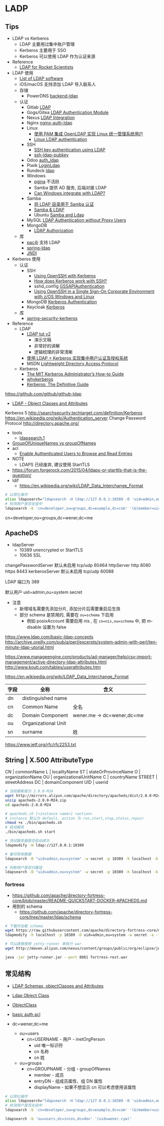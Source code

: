 # LADP

## Tips

* LDAP vs Kerberos
  * LDAP 主要用过集中账户管理
  * Kerberos 主要用于 SSO
  * Kerberos 可以使用 LDAP 作为认证来源
* Reference
  * [LDAP for Rocket Scientists](http://www.zytrax.com/books/ldap/)
* LDAP 使用
  * [List of LDAP software](https://en.wikipedia.org/wiki/List_of_LDAP_software)
  * iOS/macOS 支持添加 LDAP 导入联系人
  * 存储
    * PowerDNS [backend-ldap](https://doc.powerdns.com/md/authoritative/backend-ldap/)
  * 认证
    * Gitlab [LDAP](https://docs.gitlab.com/ce/administration/auth/ldap.html)
    * Gogs/Gitea [LDAP Authentication Module](https://github.com/go-gitea/gitea/tree/master/modules/auth/ldap)
    * Nexus [LDAP Integration](https://books.sonatype.com/nexus-book/reference/ldap.html)
    * Nginx [nginx-auth-ldap](https://github.com/kvspb/nginx-auth-ldap)
    * Linux
      * [使用 PAM 集成 OpenLDAP 实现 Linux 统一管理系统用户](https://www.ibm.com/developerworks/cn/linux/1406_liulz_pamopenldap/)
      * [Linux LDAP authentication](https://www.s3it.uzh.ch/use/2014-11-04.linux-ldap-auth/slides.pdf)
    * SSH
      * [SSH key authentication using LDAP](https://serverfault.com/questions/653792)
      * [ssh-ldap-pubkey](https://github.com/jirutka/ssh-ldap-pubkey)
    * Odoo [auth_ldap](https://www.odoo.com/apps/modules/online/auth_ldap/)
    * Piwik [LoginLdap](https://plugins.piwik.org/LoginLdap)
    * Rundeck [ldap](http://rundeck.org/2.5.1/administration/authenticating-users.html#ldap)
    * Windows
      * [pgina](http://pgina.org/) 不活跃
      * Samba 提供 AD 服务, 后端对接 LDAP
      * [Can Windows integrate with LDAP?](https://serverfault.com/q/2769/190601)
    * Samba
      * [将 LDAP 目录用于 Samba 认证](https://www.ibm.com/developerworks/cn/education/linux/smb-ldap/smb-ldap.html)
      * [Samba & LDAP](https://wiki.samba.org/index.php/Samba_%26_LDAP)
      * Ubuntu [Samba and Ldap](https://help.ubuntu.com/lts/serverguide/samba-ldap.html)
    * MySQL [LDAP Authentication without Proxy Users](https://dev.mysql.com/doc/mysql-security-excerpt/5.6/en/pam-authentication-ldap-without-proxy.html)
    * MongoDB
      * [LDAP Authorization](https://docs.mongodb.com/manual/core/security-ldap-external/)
  * 库
    * [pac4j](https://github.com/pac4j/pac4j) 支持 LDAP
    * [spring-ldap](http://projects.spring.io/spring-ldap/)
    * [JNDI](https://en.wikipedia.org/wiki/Java_Naming_and_Directory_Interface)
* Kerberos 使用
  * 认证
    * SSH
      * [Using OpenSSH with Kerberos](https://www.ibm.com/support/knowledgecenter/en/ssw_aix_61/com.ibm.aix.security/using_openssh_with_kerberosv5.htm)
      * [How does Kerberos work with SSH?](https://serverfault.com/q/329901/190601)
      * sshd_config [GSSAPIAuthentication](http://man.openbsd.org/sshd_config#GSSAPIAuthentication)
      * [Using OpenSSH in a Single Sign-On Corporate Environment with z/OS,Windows and Linux](https://dovetail.com/docs/ssh/kerberos_sso.pdf)
    * MongoDB [Kerberos Authentication](https://docs.mongodb.com/manual/core/kerberos/)
    * Keycloak [Kerberos](https://keycloak.gitbooks.io/server-adminstration-guide/content/topics/authentication/kerberos.html)
  * 库
    * [spring-security-kerberos](http://projects.spring.io/spring-security-kerberos/)
* Reference
  * LDAP
    * [LDAP tut v2](http://quark.humbug.org.au/publications/ldap/ldap_tut_v2.pdf)
      * 演示文稿
      * 非常好的讲解
      * 逻辑梳理的非常清晰
    * [使用 LDAP + Kerberos 实现集中用户认证及授权系统](http://blog.clanzx.net/2013/09/27/ldap-kerberos.html)
    * MSDN [Lightweight Directory Access Protocol](https://msdn.microsoft.com/en-us/library/aa367008(v=vs.85).aspx)
  * Kerberos
    * [The MIT Kerberos Administrator’s How-to Guide](http://www.kerberos.org/software/adminkerberos.pdf)
    * [whykerberos](http://www.kerberos.org/software/whykerberos.pdf)
    * [Kerberos: The Definitive Guide](https://doc.lagout.org/network/Kerberos%20The%20Definitive%20Guide%202003.pdf)

https://github.com/github/github-ldap

* [LDAP - Object Classes and Attributes](http://www.zytrax.com/books/ldap/ape/)


Kerberos 5
http://searchsecurity.techtarget.com/definition/Kerberos
https://en.wikipedia.org/wiki/Authentication_server
Change Password Protocol
http://directory.apache.org/


* tools
  * [ldapsearch.1](https://linux.die.net/man/1/ldapsearch)
* [GroupOfUniqueNames vs groupOfNames](http://ldapwiki.com/wiki/GroupOfUniqueNames%20vs%20groupOfNames)
* acl
  * [Enable Authenticated Users to Browse and Read Entries](http://directory.apache.org/apacheds/advanced-ug/4.2.7.1-enable-authenticated-users-to-browse-and-read-entries.html)
* NOTE
  * LDAPS 已经废弃, 建议使用 StartTLS
* https://forum.forgerock.com/2015/04/ldaps-or-starttls-that-is-the-question/
* ldif
  * https://en.wikipedia.org/wiki/LDAP_Data_Interchange_Format

```bash
# 以简化操作
alias ldapsearch="ldapsearch -H ldap://127.0.0.1:10389 -D 'uid=admin,ou=system' -w secret"
# 检测用户是否在组中
ldapsearch -b 'cn=developer,ou=groups,dc=example,dc=com' '(&(member=uid=wener,ou=users,dc=example,dc=com))'

```



cn=developer,ou=groups,dc=wener,dc=me
## ApacheDS
* ldapServer
  * 10389 unencrypted or StartTLS
  * 10636 SSL


changePasswordServer
默认未启用
tcp/udp 60464
httpServer
http 8080
https 8443
kerberosServer
默认未启用
tcp/udp 60088

LDAP 端口为
389

默认用户
uid=admin,ou=system
secret

* 注意
  * 新增域名需要先添加分片, 添加分片后需要重启后生效
  * 部分 schema 是禁用的, 需要在 `ou=schema` 下启用
    * 例如 posixAccount 需要启用 nis , 在 `cn=nis,ou=schema` 中, 把 m-disable 设置为 false

https://www.ldap.com/basic-ldap-concepts
http://archive.oreilly.com/pub/a/perl/excerpts/system-admin-with-perl/ten-minute-ldap-utorial.html


https://www.manageengine.com/products/ad-manager/help/csv-import-management/active-directory-ldap-attributes.html
http://www.kouti.com/tables/userattributes.htm

https://en.wikipedia.org/wiki/LDAP_Data_Interchange_Format

字段|全称|含义
----|----|----
dn| distinguished name |
cn| Common Name | 全名
dc| Domain Component | wener.me -> dc=wener,dc=me
ou| Organizational Unit
sn| surname | 姓


https://www.ietf.org/rfc/rfc2253.txt

String  | X.500 AttributeType
------------------------------
CN      | commonName
L       | localityName
ST      | stateOrProvinceName
O       | organizationName
OU      | organizationalUnitName
C       | countryName
STREET  | streetAddress
DC      | domainComponent
UID     | userid




```bash
# 当前最新版为 2.0.0-M24
wget http://mirrors.aliyun.com/apache/directory/apacheds/dist/2.0.0-M24/apacheds-2.0.0-M24.zip
unzip apacheds-2.0.0-M24.zip
cd apacheds-2.0.0-M24

# apacheds.sh [<instance name>] <action>
# instance 默认为 default, action 为 run,start,stop,status,repair
chmod +x ./bin/apacheds.sh
# 启动服务
./bin/apacheds.sh start

# 测试服务器是否启动成功
ldapmodify -H ldap://127.0.0.1:10389

# 备份现有数据
ldapsearch -D "uid=admin,ou=system" -w secret -p 10389 -h localhost -b "dc=example,dc=com" -s sub "(ObjectClass=*)" '*' + > backup.ldif

# 判断用户是否归属组
ldapsearch -D "uid=admin,ou=system" -w secret -p 10389 -h localhost -b "dc=example,dc=com" -s sub  "(&(objectClass=person)(uid=wener)(memberof=CN=developer,OU=users,DC=example,DC=com))"

```

### fortress
* https://github.com/apache/directory-fortress-core/blob/master/README-QUICKSTART-DOCKER-APACHEDS.md
* 用到的 schema
  * https://github.com/apache/directory-fortress-core/tree/master/ldap/schema


```bash
# 下载并加载 schema
wget https://raw.githubusercontent.com/apache/directory-fortress-core/master/ldap/schema/apacheds-fortress.ldif
ldapmodify -h localhost -p 10389 -D uid=admin,ou=system -w secret -a -f apacheds-fortress.ldif

# 可以直接使用 jetty-runner 来执行 war
wget http://maven.aliyun.com/nexus/content/groups/public/org/eclipse/jetty/jetty-runner/9.4.6.v20170531/jetty-runner-9.4.6.v20170531.jar -O jetty-runner.jar

java -jar jetty-runner.jar --port 8081 fortress-rest.war
```

## 常见结构
* [LDAP Schemas, objectClasses and Attributes](http://www.zytrax.com/books/ldap/ch3/)
* [Ldap Object Class](http://www.ldapexplorer.com/en/manual/107060000-ldap-object-classes.htm)
* [ObjectClass](https://ldapwiki.com/wiki/ObjectClass)
* [basic auth acl](https://directory.apache.org/apacheds/basic-ug/3.2-basic-authorization.html)

* dc=wener,dc=me
  * ou=users
    * cn=USERNAME - 用户 - inetOrgPerson
      * uid 唯一标识符
      * cn 名称
      * cn 姓
  * ou=groups
    * cn=GROUPNAME - 分组 - groupOfNames
      * member - 成员
      * entryDN - 组成员属性、组 DN 属性
      * displayName - 如果不想显示 cn 可以考虑使用该属性


```bash
# 以简化操作
alias ldapsearch="ldapsearch -H ldap://127.0.0.1:10389 -D 'uid=admin,ou=system' -w admin"
# 检测用户是否在组中
ldapsearch -b 'cn=developer,ou=groups,dc=example,dc=com' '(&(member=uid=wener,ou=users,dc=example,dc=com))'

ldapsearch -b 'ou=users,dc=incos,dc=dev' '(uid=wener.cyw)'
```